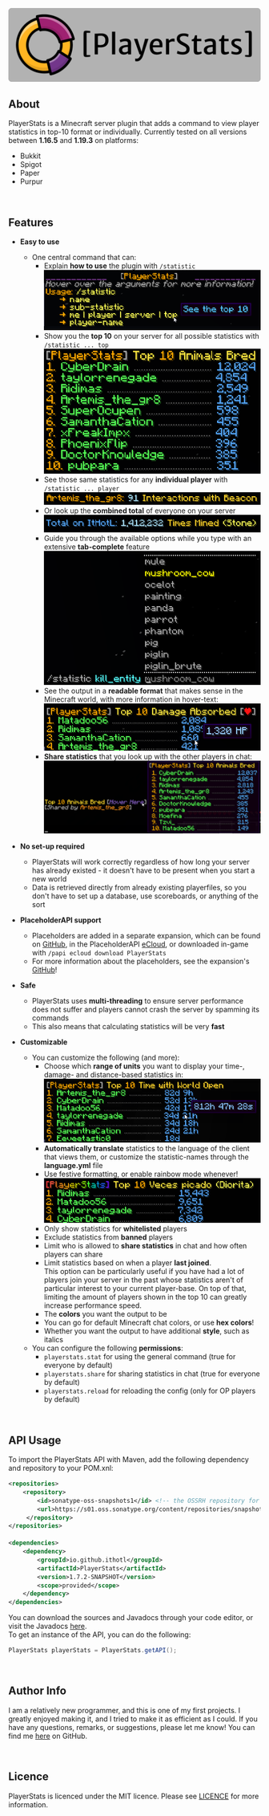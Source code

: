 <p align="center">
   <img src="src/main/resources/images/logo_gray_rounded.png">
</p>


## About
PlayerStats is a Minecraft server plugin that adds a command to view player statistics in 
top-10 format or individually. Currently tested on all versions between **1.16.5** and **1.19.3** on platforms:
- Bukkit
- Spigot
- Paper
- Purpur

&nbsp;

## Features 
* **Easy to use**
  - One central command that can:
    - Explain **how to use** the plugin with `/statistic`
      ![Usage](src/main/resources/images/usage.png)
    - Show you the **top 10** on your server for all possible statistics with `/statistic ... top`
      ![Top_10](src/main/resources/images/top_10.png)
    - See those same statistics for any **individual player** with `/statistic ... player`
      ![Individual_Stat](src/main/resources/images/individual_stat.png)
    - Or look up the **combined total** of everyone on your server
      ![New_Numbers](src/main/resources/images/new_numbers.png)
    - Guide you through the available options while you type with an extensive **tab-complete** feature
      ![Tab_Complete](src/main/resources/images/tab_complete.png)
    - See the output in a **readable format** that makes sense in the Minecraft world, with more information in hover-text:
      ![Damage_Format](src/main/resources/images/damage_format.png)
    - **Share statistics** that you look up with the other players in chat:
      ![Shared_Top_10](src/main/resources/images/shared_top_10.png)


* **No set-up required**
   - PlayerStats will work correctly regardless of how long your server has already existed - it doesn't 
     have to be present when you start a new world
   - Data is retrieved directly from already existing playerfiles, so you don't have to 
     set up a database, use scoreboards, or anything of the sort


* **PlaceholderAPI support**
   - Placeholders are added in a separate expansion, which can be found on [GitHub](https://github.com/Artemis-the-gr8/PlayerStatsExpansion), in the PlaceholderAPI [eCloud](https://api.extendedclip.com/expansions/playerstatsexpansion/), or downloaded in-game with `/papi ecloud download PlayerStats`
   - For more information about the placeholders, see the expansion's [GitHub](https://github.com/Artemis-the-gr8/PlayerStatsExpansion)!


* **Safe**
   - PlayerStats uses **multi-threading** to ensure server performance does not suffer and 
     players cannot crash the server by spamming its commands
   - This also means that calculating statistics will be very **fast**    


* **Customizable**  
    - You can customize the following (and more):
      - Choose which **range of units** you want to display your time-, damage- and distance-based statistics in:
        ![Time_Format](src/main/resources/images/time_format.png)
      - **Automatically translate** statistics to the language of the client that views them, or customize the statistic-names through the **language.yml** file
      - Use festive formatting, or enable rainbow mode whenever!
        ![Translated](src/main/resources/images/translated.png)   
      - Only show statistics for **whitelisted** players
      - Exclude statistics from **banned** players
      - Limit who is allowed to **share statistics** in chat and how often players can share
      - Limit statistics based on when a player **last joined**.  
        This option can be particularly useful if you have had a lot of players join your server in the past
        whose statistics aren't of particular interest to your current player-base.
        On top of that, limiting the amount of players shown in the top 10 can greatly increase performance speed.
      - The **colors** you want the output to be
      - You can go for default Minecraft chat colors, or use **hex colors**!
      - Whether you want the output to have additional **style**, such as italics 
    - You can configure the following **permissions**:
      - `playerstats.stat` for using the general command (true for everyone by default)
      - `playerstats.share` for sharing statistics in chat (true for everyone by default)
      - `playerstats.reload` for reloading the config (only for OP players by default)

&nbsp;

## API Usage
To import the PlayerStats API with Maven, add the following dependency and repository to your POM.xnl:

```xml
<repositories>
    <repository>
        <id>sonatype-oss-snapshots1</id> <!-- the OSSRH repository for snapshots -->
        <url>https://s01.oss.sonatype.org/content/repositories/snapshots/</url>
     </repository>
</repositories>
 
<dependencies>
    <dependency>
        <groupId>io.github.ithotl</groupId>
        <artifactId>PlayerStats</artifactId>
        <version>1.7.2-SNAPSHOT</version>
        <scope>provided</scope>
    </dependency>
</dependencies>
```
You can download the sources and Javadocs through your code editor, or visit the Javadocs [here](https://s01.oss.sonatype.org/service/local/repositories/snapshots/archive/io/github/ithotl/PlayerStats/1.7.2-SNAPSHOT/PlayerStats-1.7.2-20220820.193831-3-javadoc.jar/!/com/artemis/the/gr8/playerstats/api/PlayerStats.html).  
To get an instance of the API, you can do the following:

```java
PlayerStats playerStats = PlayerStats.getAPI();
```

&nbsp;

## Author Info
I am a relatively new programmer, and this is one of my first projects. I greatly enjoyed making it, 
and I tried to make it as efficient as I could. If you have any questions, remarks, or suggestions, 
please let me know! You can find me [here](https://github.com/Artemis-the-gr8) on GitHub. 

&nbsp;

## Licence
PlayerStats is licenced under the MIT licence. Please see [LICENCE](LICENSE) for more information.
